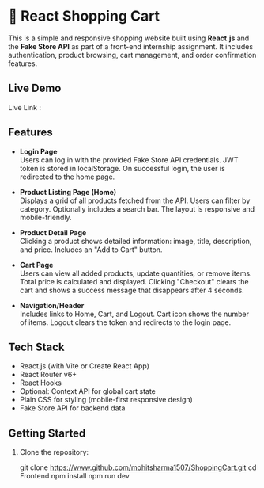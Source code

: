 # 🛒 React Shopping Cart

This is a simple and responsive shopping website built using **React.js** and the **Fake Store API** as part of a front-end internship assignment. It includes authentication, product browsing, cart management, and order confirmation features.

## Live Demo
 Live Link :

## Features

- **Login Page**  
  Users can log in with the provided Fake Store API credentials. JWT token is stored in localStorage. On successful login, the user is redirected to the home page.

- **Product Listing Page (Home)**  
  Displays a grid of all products fetched from the API. Users can filter by category. Optionally includes a search bar. The layout is responsive and mobile-friendly.

- **Product Detail Page**  
  Clicking a product shows detailed information: image, title, description, and price. Includes an "Add to Cart" button.

- **Cart Page**  
  Users can view all added products, update quantities, or remove items. Total price is calculated and displayed. Clicking "Checkout" clears the cart and shows a success message that disappears after 4 seconds.

- **Navigation/Header**  
  Includes links to Home, Cart, and Logout. Cart icon shows the number of items. Logout clears the token and redirects to the login page.

## Tech Stack

- React.js (with Vite or Create React App)
- React Router v6+
- React Hooks
- Optional: Context API for global cart state
- Plain CSS for styling (mobile-first responsive design)
- Fake Store API for backend data

## Getting Started

1. Clone the repository:

   git clone https://www.github.com/mohitsharma1507/ShoppingCart.git
   cd Frontend
   npm install
   npm run dev
